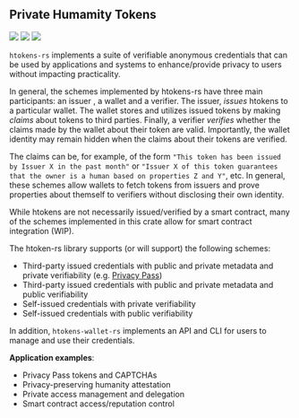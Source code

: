 ## Private Humamity Tokens

[![](https://img.shields.io/badge/Version-0.1.0--alpha-brightgreen)](https://crates.io/crates/htokens-rs) [![](https://docs.rs/htokens-rs/badge.svg)](https://docs.rs/htokens-rs) ![](https://github.com/gpestana/htokens-rs/actions/workflows/tests.yml/badge.svg)

`htokens-rs` implements a suite of verifiable anonymous credentials that can be used by applications and systems to enhance/provide privacy to users without impacting practicality.

In general, the schemes implemented by htokens-rs have three main participants: an issuer , a wallet and a verifier. The issuer, *issues* htokens to a particular wallet. The wallet stores and utilizes issued tokens by making *claims* about tokens to third parties. Finally, a verifier *verifies* whether the claims made by the wallet about their token are valid. Importantly, the wallet identity may remain hidden when the claims about their tokens are verified.

The claims can be, for example, of the form `"This token has been issued by Issuer X in the past month"` or `"Issuer X of this token guarantees that the owner is a human based on properties Z and Y"`, etc. In general, these schemes allow wallets to fetch tokens from issuers and prove properties about themself to verifiers without disclosing their own identity.

While htokens are not necessarily issued/verified by a smart contract, many of the schemes implemented in this crate allow for smart contract integration (WIP).

The htoken-rs library supports (or will support) the following schemes:

- Third-party issued credentials with public and private metadata and private verifiability (e.g. [Privacy Pass](https://datatracker.ietf.org/wg/privacypass/about/))
- Third-party issued credentials with public and private metadata and public verifiability
- Self-issued credentials with private verifiability
- Self-issued credentials with public verifiability

In addition, `htokens-wallet-rs` implements an API and CLI for users to manage and use their credentials.

**Application examples**:

- Privacy Pass tokens and CAPTCHAs
- Privacy-preserving humanity attestation
- Private access management and delegation
- Smart contract access/reputation control